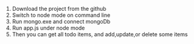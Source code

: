 1. Download the project from the github
2. Switch to node mode on command line
3. Run mongo.exe and connect mongoDb
4. Run app.js under node mode
5. Then you can get all todo items, and add,update,or delete some items
